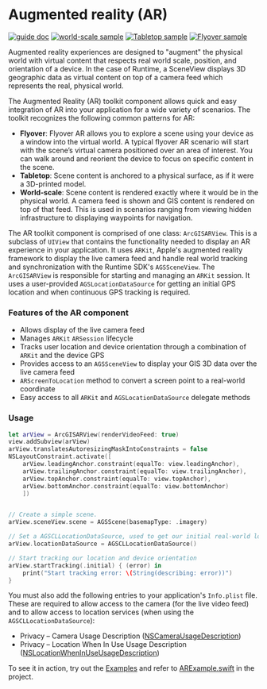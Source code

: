 # Augmented reality (AR)

[![guide doc](https://img.shields.io/badge/Full_Developers_Guide-Doc-purple)](https://developers.arcgis.com/ios/scenes-3d/display-scenes-in-augmented-reality/) [![world-scale sample](https://img.shields.io/badge/World_Scale-Sample-blue)](https://developers.arcgis.com/ios/swift/sample-code/collect-data-in-ar/) [![Tabletop sample](https://img.shields.io/badge/Tabletop-Sample-blue)](https://developers.arcgis.com/ios/swift/sample-code/display-scenes-in-tabletop-ar/) [![Flyover sample](https://img.shields.io/badge/Flyover-Sample-blue)](https://developers.arcgis.com/ios/swift/sample-code/explore-scenes-in-flyover-ar/)

Augmented reality experiences are designed to "augment" the physical world with virtual content that respects real world scale, position, and orientation of a device. In the case of Runtime, a SceneView displays 3D geographic data as virtual content on top of a camera feed which represents the real, physical world.

The Augmented Reality (AR) toolkit component allows quick and easy integration of AR into your application for a wide variety of scenarios.  The toolkit recognizes the following common patterns for AR: 
* **Flyover**: Flyover AR allows you to explore a scene using your device as a window into the virtual world. A typical flyover AR scenario will start with the scene’s virtual camera positioned over an area of interest. You can walk around and reorient the device to focus on specific content in the scene. 
* **Tabletop**: Scene content is anchored to a physical surface, as if it were a 3D-printed model. 
* **World-scale**: Scene content is rendered exactly where it would be in the physical world. A camera feed is shown and GIS content is rendered on top of that feed. This is used in scenarios ranging from viewing hidden infrastructure to displaying waypoints for navigation.

The AR toolkit component is comprised of one class: `ArcGISARView`.  This is a subclass of `UIView` that contains the functionality needed to display an AR experience in your application.  It uses `ARKit`, Apple's augmented reality framework to display the live camera feed and handle real world tracking and synchronization with the Runtime SDK's `AGSSceneView`.  The `ArcGISARView` is responsible for starting and managing an `ARKit` session.  It uses a user-provided `AGSLocationDataSource` for getting an initial GPS location and when continuous GPS tracking is required.

### Features of the AR component

- Allows display of the live camera feed
- Manages `ARKit` `ARSession` lifecycle
- Tracks user location and device orientation through a combination of `ARKit` and the device GPS
- Provides access to an `AGSSceneView` to display your GIS 3D data over the live camera feed
- `ARScreenToLocation` method to convert a screen point to a real-world coordinate
- Easy access to all `ARKit` and `AGSLocationDataSource` delegate methods

### Usage

```swift
let arView = ArcGISARView(renderVideoFeed: true)
view.addSubview(arView)
arView.translatesAutoresizingMaskIntoConstraints = false
NSLayoutConstraint.activate([
    arView.leadingAnchor.constraint(equalTo: view.leadingAnchor),
    arView.trailingAnchor.constraint(equalTo: view.trailingAnchor),
    arView.topAnchor.constraint(equalTo: view.topAnchor),
    arView.bottomAnchor.constraint(equalTo: view.bottomAnchor)
    ])


// Create a simple scene.
arView.sceneView.scene = AGSScene(basemapType: .imagery)

// Set a AGSCLLocationDataSource, used to get our initial real-world location.
arView.locationDataSource = AGSCLLocationDataSource()

// Start tracking our location and device orientation
arView.startTracking(.initial) { (error) in
    print("Start tracking error: \(String(describing: error))")
}

```

You must also add the following entries to your application's `Info.plist` file.  These are required to allow access to the camera (for the live video feed) and to allow access to location services (when using the `AGSCLLocationDataSource`):

* Privacy – Camera Usage Description ([NSCameraUsageDescription](https://developer.apple.com/documentation/bundleresources/information_property_list/nscamerausagedescription))
* Privacy – Location When In Use Usage Description ([NSLocationWhenInUseUsageDescription](https://developer.apple.com/documentation/bundleresources/information_property_list/nslocationwheninuseusagedescription))

To see it in action, try out the [Examples](../../Examples) and refer to [ARExample.swift](../../Examples/ArcGISToolkitExamples/ARExample.swift) in the project.
